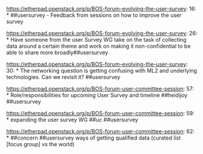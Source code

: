 https://etherpad.openstack.org/p/BOS-forum-evolving-the-user-survey: 16: * ##usersurvey - Feedback from sessions on how to improve the user survey

https://etherpad.openstack.org/p/BOS-forum-evolving-the-user-survey: 26: * Have someone from the user Survey WG take on the task of collecting data around a certain theme and work on making it non-confidential to be able to share more broadly##usersurvey

https://etherpad.openstack.org/p/BOS-forum-evolving-the-user-survey: 30: * The networking question is getting confusing with ML2 and underlying technologies. Can we revisit it? ##usersurvey

https://etherpad.openstack.org/p/BOS-forum-user-committee-session: 57: * Role/responsibilities for upcoming User Survey and timeline ##heidijoy  ##usersurvey

https://etherpad.openstack.org/p/BOS-forum-user-committee-session: 59: * expanding the user survey WG  ##uc ##usersurvey

https://etherpad.openstack.org/p/BOS-forum-user-committee-session: 62: * ##concern ##usersurvey ways of getting qualified data (curated list [focus group] vs the world)

